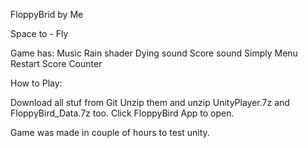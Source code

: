 FloppyBrid by Me

Space to - Fly

Game has:
Music
Rain shader 
Dying sound
Score sound
Simply Menu
Restart
Score Counter

How to Play:

Download all stuf from Git
Unzip them and unzip UnityPlayer.7z and FloppyBird_Data.7z too.
Click FloppyBird App to open.

Game was made in couple of hours to test unity. 
